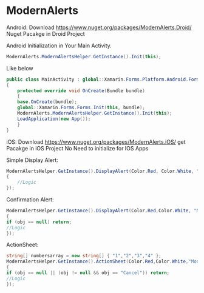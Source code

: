 # ModernAlerts


Android:
Download https://www.nuget.org/packages/ModernAlerts.Droid/ Nuget Pacakge in Droid Project

Android Initialization in Your Main Activity.
```c#
ModernAlerts.ModernAlertsHelper.GetInstance().Init(this);
```
Like below
```c#
public class MainActivity : global::Xamarin.Forms.Platform.Android.FormsAppCompatActivity
{
    protected override void OnCreate(Bundle bundle)
    {
    base.OnCreate(bundle);
    global::Xamarin.Forms.Forms.Init(this, bundle);
    ModernAlerts.ModernAlertsHelper.GetInstance().Init(this);
    LoadApplication(new App());
    }
}
```


iOS:
Download https://www.nuget.org/packages/ModernAlerts.iOS/ get Pacakge in iOS Project
No Need to initialize for IOS Apps

Simple Display Alert:
```c#
ModernAlertsHelper.GetInstance().DisplayAlert(Color.Red, Color.White, "Modern Alerts Simple Alert", "Modern Alerts Simple Alert Body", "OK", null, (obj) =>
{
    //Logic
});
```
Confirmation Alert:
```c#
ModernAlertsHelper.GetInstance().DisplayAlert(Color.Red,Color.White, "Modern Alert Confirmation Header","Modern Alert Confirmation Body", "Yes", "No", (obj) =>
{
if (obj == null) return;
//Logic
});
```
ActionSheet:
```c#
string[] numbersarray = new string[] { "1","2","3","4" };
ModernAlertsHelper.GetInstance().ActionSheet(Color.Red,Color.White,"Modern Alerts ActionSheet", numbersarray, "Cancel", (obj) =>
{
if (obj == null || (obj != null && obj == "Cancel")) return;
//Logic
});
```
